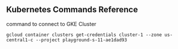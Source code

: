 ## Kubernetes Commands Reference

command to connect to GKE Cluster

```shell
gcloud container clusters get-credentials cluster-1 --zone us-central1-c --project playground-s-11-ae1dad93
```